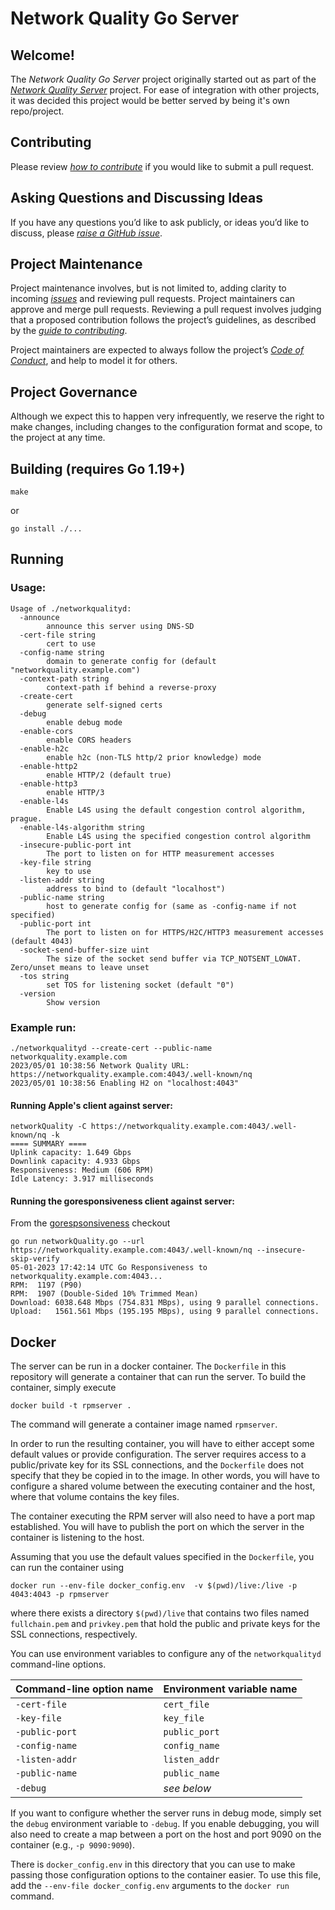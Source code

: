 
# Network Quality Go Server

## Welcome!
The _Network Quality Go Server_ project originally started out as part of the [_Network Quality Server_](https://github.com/network-quality/server) project. For ease of integration with other projects, it was decided this project would be better served by being it's own repo/project.

## Contributing
Please review [_how to contribute_](CONTRIBUTING.md) if you would like to submit a pull request.

## Asking Questions and Discussing Ideas
If you have any questions you’d like to ask publicly, or ideas you’d like to discuss, please [_raise a GitHub issue_](https://github.com/network-quality/goserver/issues).
##
## Project Maintenance
Project maintenance involves, but is not limited to, adding clarity to incoming [_issues_](https://github.com/network-quality/goserver/issues) and reviewing pull requests. Project maintainers can approve and merge pull requests. Reviewing a pull request involves judging that a proposed contribution follows the project’s guidelines, as described by the [_guide to contributing_](CONTRIBUTING.md).

Project maintainers are expected to always follow the project’s [_Code of Conduct_](CODE_OF_CONDUCT.md), and help to model it for others.

## Project Governance
Although we expect this to happen very infrequently, we reserve the right to make changes, including changes to the configuration format and scope, to the project at any time.


## Building (requires Go 1.19+)

`make`

or

`go install ./...`

## Running

### Usage:

```
Usage of ./networkqualityd:
  -announce
        announce this server using DNS-SD
  -cert-file string
        cert to use
  -config-name string
        domain to generate config for (default "networkquality.example.com")
  -context-path string
        context-path if behind a reverse-proxy
  -create-cert
        generate self-signed certs
  -debug
        enable debug mode
  -enable-cors
        enable CORS headers
  -enable-h2c
        enable h2c (non-TLS http/2 prior knowledge) mode
  -enable-http2
        enable HTTP/2 (default true)
  -enable-http3
        enable HTTP/3
  -enable-l4s
        Enable L4S using the default congestion control algorithm, prague.
  -enable-l4s-algorithm string
        Enable L4S using the specified congestion control algorithm
  -insecure-public-port int
        The port to listen on for HTTP measurement accesses
  -key-file string
        key to use
  -listen-addr string
        address to bind to (default "localhost")
  -public-name string
        host to generate config for (same as -config-name if not specified)
  -public-port int
        The port to listen on for HTTPS/H2C/HTTP3 measurement accesses (default 4043)
  -socket-send-buffer-size uint
        The size of the socket send buffer via TCP_NOTSENT_LOWAT. Zero/unset means to leave unset
  -tos string
        set TOS for listening socket (default "0")
  -version
        Show version
```

### Example run:

```
./networkqualityd --create-cert --public-name networkquality.example.com
2023/05/01 10:38:56 Network Quality URL: https://networkquality.example.com:4043/.well-known/nq
2023/05/01 10:38:56 Enabling H2 on "localhost:4043"
```

#### Running Apple's client against server:
```
networkQuality -C https://networkquality.example.com:4043/.well-known/nq -k
==== SUMMARY ====
Uplink capacity: 1.649 Gbps
Downlink capacity: 4.933 Gbps
Responsiveness: Medium (606 RPM)
Idle Latency: 3.917 milliseconds
```

#### Running the goresponsiveness client against server:
From the [gorespsonsiveness](https://github.com/network-quality/goresponsiveness) checkout
```
go run networkQuality.go --url https://networkquality.example.com:4043/.well-known/nq --insecure-skip-verify
05-01-2023 17:42:14 UTC Go Responsiveness to networkquality.example.com:4043...
RPM:  1197 (P90)
RPM:  1907 (Double-Sided 10% Trimmed Mean)
Download: 6038.648 Mbps (754.831 MBps), using 9 parallel connections.
Upload:   1561.561 Mbps (195.195 MBps), using 9 parallel connections.
```


## Docker

The server can be run in a docker container. The `Dockerfile` in this repository
will generate a container that can run the server. To build the container,
simply execute

```
docker build -t rpmserver .
```

The command will generate a container image named `rpmserver`.

In order to run the resulting container, you will have to either accept some
default values or provide configuration. The server requires access
to a public/private key for its SSL connections, and the `Dockerfile` does not
specify that they be copied in to the image. In other words, you will have to configure a
shared volume between the executing container and the host, where that volume
contains the key files.

The container executing the RPM server will also need to have a port map
established. You will have to publish the port on which the server in the
container is listening to the host.

Assuming that you use the default values specified in the `Dockerfile`, you can
run the container using

```
docker run --env-file docker_config.env  -v $(pwd)/live:/live -p 4043:4043 -p rpmserver
```

where there exists a directory `$(pwd)/live` that contains two files named
`fullchain.pem` and `privkey.pem` that hold the public and private keys for
the SSL connections, respectively.

You can use environment variables to configure any of the `networkqualityd` command-line options.

| Command-line option name | Environment variable name |
| -- | -- |
| `-cert-file` | `cert_file` |
| `-key-file` | `key_file` |
| `-public-port` | `public_port` |
| `-config-name` | `config_name` |
| `-listen-addr` | `listen_addr` |
| `-public-name` | `public_name` |
| `-debug` | *see below* |

If you want to configure whether the server runs in debug mode, simply set the `debug` environment variable to `-debug`. If you enable debugging, you will also need to create a map between a port on the host and port 9090 on the container (e.g., `-p 9090:9090`).

There is `docker_config.env` in this directory that you can
use to make passing those configuration options to the container
easier. To use this file, add the `--env-file docker_config.env` arguments to the `docker run` command.
